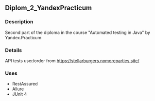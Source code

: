 ## Diplom_2_YandexPracticum
### Description
Second part of the diploma in the course "Automated testing in Java" by Yandex.Practicum
### Details
API tests user/order from https://stellarburgers.nomoreparties.site/
### Uses
- RestAssured
- Allure
- JUnit 4
